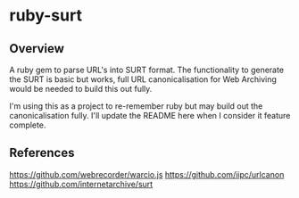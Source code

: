 # ruby-surt

## Overview

A ruby gem to parse URL's into SURT format. The functionality to generate the SURT is basic but works, full URL canonicalisation for Web Archiving would be needed to build this out fully.

I'm using this as a project to re-remember ruby but may build out the canonicalisation fully. I'll update the README here when I consider it feature complete.

## References

https://github.com/webrecorder/warcio.js
https://github.com/iipc/urlcanon
https://github.com/internetarchive/surt
